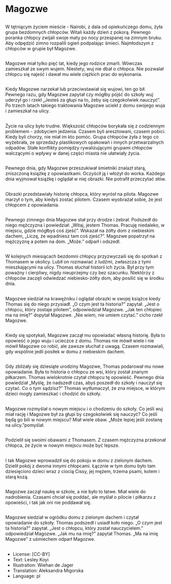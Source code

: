 # Magozwe

##
W tętniącym życiem mieście - Nairobi, z dala od opiekuńczego domu, żyła grupa bezdomnych chłopców. Witali każdy dzień z pokorą. Pewnego poranka chłopcy zwijali swoje maty po nocy przespanej na zimnym bruku. Aby odpędzić zimno rozpalili ogień podpalając śmieci. Najmłodszym z chłopców w grupie był Magozwe.

##
Magozwe miał tylko pięć lat, kiedy jego rodzice zmarli. Wówczas zamieszkał ze swym wujem. Niestety, wuj nie dbał o chłopca. Nie pozwalał chłopcu się najeść i dawał mu wiele ciężkich prac do wykonania.

##
Kiedy Magozwe narzekał lub przeciwstawiał się wujowi, ten go bił. Pewnego razu, gdy Magozwe zapytał czy mógłby pójść do szkoły wuj uderzył go i rzekł „Jesteś za głupi na to, żeby się czegokolwiek nauczyć”. Po trzech latach takiego traktowania Magozwe uciekł z domu swojego wuja i zamieszkał na ulicy.

##
Życie na ulicy było trudne. Większość chłopców borykała się z codziennym problemem - zdobyciem jedzenia. Czasem byli aresztowani, czasem pobici. Kiedy byli chorzy, nie miał im kto pomóc. Grupa chłopców żyła z tego co wyżebrała, ze sprzedaży plastikowych opakowań i innych przetwarzalnych odpadów. Stałe konflikty pomiędzy rywalizującymi grupami chłopców walczącymi o wpływy w danej części miasta nie ułatwiały życia.

##
Pewnego dnia, gdy Magozwe przeszukiwał śmietniki znalazł starą, zniszczoną książkę z opowiastkami. Oczyścił ją i włożył do worka. Każdego dnia wyjmował książkę i oglądał w niej obrazki. Nie potrafił przeczytać słów.

##
Obrazki przedstawiały historię chłopca, który wyrósł na pilota. Magozwe marzył o tym, aby kiedyś zostać pilotem. Czasem wyobrażał sobie, że jest chłopcem z opowiadania.

##
Pewnego zimnego dnia Magozwe stał przy drodze i żebrał. Podszedł do niego mężczyzna i powiedział: „Witaj, jestem Thomas. Pracuję niedaleko, w miejscu, gdzie mógłbyś coś zjeść”. Wskazał na żółty dom z niebieskim dachem, „Liczę, że wpadniesz tam coś zjeść?”. Magozwe popatrzył na mężczyznę a potem na dom. „Może.” odparł i odszedł.

##
W kolejnych miesiącach bezdomni chłopcy przyzwyczaili się do spotkań z Thomasem w okolicy. Lubił on rozmawiać z ludźmi, zwłaszcza z tymi mieszkającymi na ulicy. Thomas słuchał historii ich życia. Był przy tym poważny i cierpliwy, nigdy nieuprzejmy czy bez szacunku. Niektórzy z chłopców zaczęli odwiedzać niebiesko-żółty dom, aby posilić się w środku dnia.

##
Magozwe siedział na krawężniku i oglądał obrazki w swojej książce kiedy Thomas się do niego przysiadł. „O czym jest ta historia?” zapytał. „Jest o chłopcu, który zostaje pilotem”, odpowiedział Magozwe. „Jak ten chłopiec ma na imię?” dopytał Magozwe. „Nie wiem, nie umiem czytać.” cicho rzekł Magozwe.

##
Kiedy się spotykali, Magozwe zaczął mu opowiadać własną historię. Była to opowieść o jego wuju i ucieczce z domu. Thomas nie mówił wiele i nie mówił Magozwe co robić, ale zawsze słuchał z uwagą. Czasem rozmawiali, gdy wspólnie jedli posiłek w domu z niebieskim dachem.

##
Gdy zbliżały się dziesiąte urodziny Magozwe, Thomas podarował mu nowe opowiadanie. Była to historia o chłopcu ze wsi, który został znanym piłkarzem. Thomas wielokrotnie czytał chłopcu tę opowieść. Pewnego dnia powiedział „Myślę, że nadszedł czas, abyś poszedł do szkoły i nauczył się czytać. Co o tym sądzisz?” Thomas wytłumaczył, że zna miejsce, w którym dzieci mogły zamieszkać i chodzić do szkoły.

##
Magozwe rozmyślał o nowym miejscu i o chodzeniu do szkoły. Co jeśli wuj miał rację i Magozwe był za głupi by czegokolwiek się nauczyć? Co jeśli będą go bili w nowym miejscu? Miał wiele obaw. „Może lepiej jeśli zostanę na ulicy.”pomyślał.

##
Podzielił się swoimi obawami z Thomasem. Z czasem mężczyzna przekonał chłopca, że życie w nowym miejscu może być lepsze.

##
I tak Magozwe wprowadził się do pokoju w domu z zielonym dachem. Dzielił pokój z dwoma innymi chłopcami. Łącznie w tym domu było tam dziesięcioro dzieci wraz z ciocią Cissy, jej mężem, trzema psami, kotem i starą kozą.

##
Magozwe zaczął naukę w szkole, a nie było to łatwe. Miał wiele do nadrobienia. Czasami chciał się poddać, ale myślał o pilocie i piłkarzu z opowieści, i tak jak oni nie poddawał się.

##
Magozwe siedział w ogródku domu z zielonym dachem i czytał opowiadanie do szkoły. Thomas podszedł i usiadł koło niego. „O czym jest ta historia?” zapytał. „Jest o chłopcu, który został nauczycielem.” odpowiedział Magozwe. „Jak mu na imię?” zapytał Thomas. „Ma na imię Magozwe” z uśmiechem odparł Magozwe.

##
* License: [CC-BY]
* Text: Lesley Koyi
* Illustration: Wiehan de Jager
* Translation: Aleksandra Migorska
* Language: pl

